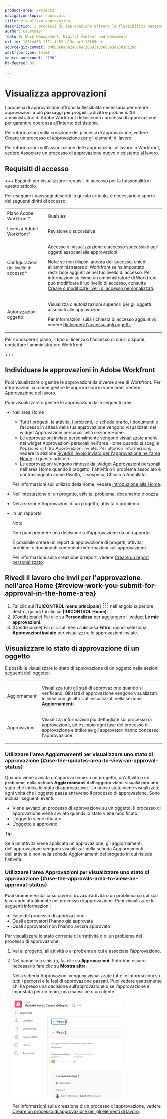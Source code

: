 ```yaml
---
product-area: projects
navigation-topic: approvals
title: Visualizza approvazioni
description: I processi di approvazione offrono la flessibilità necessaria per creare approvazioni a più passaggi per progetti, attività e problemi. Gli amministratori di Adobe Workfront definiscono i processi di approvazione per garantire coerenza all’interno del sistema.
author: Courtney
feature: Work Management, Digital Content and Documents
exl-id: 1071e456-f111-4c52-b13a-ac1113f69cec
source-git-commit: b0b83e8a8a2a076ec20691183605e3d25d10129d
workflow-type: tm+mt
source-wordcount: '796'
ht-degree: 0%

---
```


# Visualizza approvazioni

I processi di approvazione offrono la flessibilità necessaria per creare approvazioni a più passaggi per progetti, attività e problemi. Gli amministratori di Adobe Workfront definiscono i processi di approvazione per garantire coerenza all’interno del sistema.

Per informazioni sulla creazione dei processi di approvazione, vedere [Creare un processo di approvazione per gli elementi di lavoro](../../administration-and-setup/customize-workfront/configure-approval-milestone-processes/create-approval-processes.md).

Per informazioni sull&#39;associazione delle approvazioni al lavoro in Workfront, vedere [Associare un processo di approvazione nuovo o esistente al lavoro](../../review-and-approve-work/manage-approvals/associate-approval-with-work.md).

## Requisiti di accesso

+++ Espandi per visualizzare i requisiti di accesso per la funzionalità in questo articolo.

Per eseguire i passaggi descritti in questo articolo, è necessario disporre dei seguenti diritti di accesso:

<table style="table-layout:auto"> 
 <col> 
 <col> 
 <tbody> 
  <tr> 
   <td role="rowheader">Piano Adobe Workfront*</td> 
   <td> <p>Qualsiasi</p> </td> 
  </tr> 
  <tr> 
   <td role="rowheader">Licenza Adobe Workfront*</td> 
   <td> <p>Revisione o successiva</p> </td> 
  </tr> 
  <tr> 
   <td role="rowheader">Configurazioni del livello di accesso*</td> 
   <td> <p>Accesso di visualizzazione o accesso successivo agli oggetti associati alle approvazioni</p> <p>Nota: se non disponi ancora dell’accesso, chiedi all’amministratore di Workfront se ha impostato restrizioni aggiuntive nel tuo livello di accesso. Per informazioni su come un amministratore di Workfront può modificare il tuo livello di accesso, consulta <a href="../../administration-and-setup/add-users/configure-and-grant-access/create-modify-access-levels.md" class="MCXref xref">Creare o modificare livelli di accesso personalizzati</a>.</p> </td> 
  </tr> 
  <tr> 
   <td role="rowheader">Autorizzazioni oggetto</td> 
   <td> <p>Visualizza o autorizzazioni superiori per gli oggetti associati alle approvazioni</p> <p>Per informazioni sulla richiesta di accesso aggiuntivo, vedere <a href="../../workfront-basics/grant-and-request-access-to-objects/request-access.md" class="MCXref xref">Richiedere l'accesso agli oggetti </a>.</p> </td> 
  </tr> 
 </tbody> 
</table>

Per conoscere il piano, il tipo di licenza o l&#39;accesso di cui si dispone, contattare l&#39;amministratore Workfront.

+++

## Individuare le approvazioni in Adobe Workfront

Puoi visualizzare o gestire le approvazioni da diverse aree di Workfront. Per informazioni su come gestire le approvazioni in varie aree, vedere [Approvazione del lavoro](../../review-and-approve-work/manage-approvals/approving-work.md).

Puoi visualizzare o gestire le approvazioni dalle seguenti aree:

* Nell’area Home

   * Tutti i progetti, le attività, i problemi, le schede orario, i documenti e l’accesso in attesa della tua approvazione vengono visualizzati nel widget Approvazioni personali nella sezione Home.
   * Le approvazioni inviate personalmente vengono visualizzate anche nel widget Approvazioni personali nell&#39;area Home quando si sceglie l&#39;opzione di filtro Approvazioni inviate. Per ulteriori informazioni, vedere la sezione [Rivedi il lavoro inviato per l&#39;approvazione nell&#39;area Home](#review-work-you-submit-for-approval-in-the-home-area) in questo articolo.
   * Le approvazioni vengono rimosse dal widget Approvazioni personali nell&#39;area Home quando il progetto, l&#39;attività o il problema associato è contrassegnato come Risolto, In sospeso, Chiuso o Annullato.

  Per informazioni sull&#39;utilizzo della Home, vedere [Introduzione alla Home](../../workfront-basics/using-home/using-the-home-area/get-started-with-home.md).

* Nell’intestazione di un progetto, attività, problema, documento o bozza
* Nella sezione Approvazioni di un progetto, attività o problema
* In un rapporto

  >[!NOTE]
  >
  >Non puoi prendere una decisione sull’approvazione da un rapporto.

  È possibile creare un report di approvazione di progetti, attività, problemi o documenti contenente informazioni sull&#39;approvazione.

  Per informazioni sulla creazione di report, vedere [Creare un report personalizzato](../../reports-and-dashboards/reports/creating-and-managing-reports/create-custom-report.md).

## Rivedi il lavoro che invii per l&#39;approvazione nell&#39;area Home {#review-work-you-submit-for-approval-in-the-home-area}

1. Fai clic sul **[!UICONTROL menu principale]** ![](assets/main-menu-icon.png) nell&#39;angolo superiore destro, quindi fai clic su **[!UICONTROL Home]**.
1. (Condizionale) Fai clic su **Personalizza** per aggiungere il widget **Le mie approvazioni**.
1. (Condizionale) Fai clic sul menu a discesa **Filtro**, quindi seleziona **Approvazioni inviate** per visualizzare le approvazioni inviate.


## Visualizzare lo stato di approvazione di un oggetto

È possibile visualizzare lo stato di approvazione di un oggetto nelle sezioni seguenti dell&#39;oggetto:

<table style="table-layout:auto"> 
 <col> 
 <col> 
 <tbody> 
  <tr> 
   <td role="rowheader">Aggiornamenti </td> 
   <td> <p>Visualizza tutti gli stati di approvazione quando si verificano. Gli stati di approvazione vengono visualizzati in linea con gli altri stati visualizzati nella sezione <strong>Aggiornamenti</strong>.</p> </td> 
  </tr> 
  <tr> 
   <td role="rowheader">Approvazioni</td> 
   <td> <p>Visualizza informazioni più dettagliate sul processo di approvazione, ad esempio ogni fase del processo di approvazione e indica se gli approvatori hanno concesso l'approvazione.</p> </td> 
  </tr> 
 </tbody> 
</table>

### Utilizzare l&#39;area Aggiornamenti per visualizzare uno stato di approvazione {#use-the-updates-area-to-view-an-approval-status}

Quando viene avviata un&#39;approvazione su un progetto, un&#39;attività o un problema, nella scheda **Aggiornamenti** dell&#39;oggetto viene visualizzato uno stato che indica lo stato di approvazione. Un nuovo stato viene visualizzato ogni volta che l&#39;oggetto passa attraverso il processo di approvazione. Sono inclusi i seguenti eventi:

* Viene avviato un processo di approvazione su un oggetto. Il processo di approvazione viene avviato quando lo stato viene modificato.
* L&#39;oggetto viene rifiutato
* L’oggetto è approvato

>[!TIP]
>
>Se a un&#39;attività viene applicata un&#39;approvazione, gli aggiornamenti dell&#39;approvazione vengono visualizzati nella scheda Aggiornamenti dell&#39;attività e non nella scheda Aggiornamenti del progetto in cui risiede l&#39;attività.

### Utilizzare l&#39;area Approvazioni per visualizzare uno stato di approvazione {#use-the-approvals-area-to-view-an-approval-status}

Puoi ottenere visibilità su dove si trova un’attività o un problema su cui stai lavorando attualmente nel processo di approvazione. Puoi visualizzare le seguenti informazioni:

* Fase del processo di approvazione
* Quali approvatori l’hanno già approvata
* Quali approvatori non l’hanno ancora approvato

Per visualizzare lo stato corrente di un&#39;attività o di un problema nel processo di approvazione:

1. Vai al progetto, all’attività o al problema a cui è associata l’approvazione.
1. Nel pannello a sinistra, fai clic su **Approvazioni**. Potrebbe essere necessario fare clic su **Mostra altro**.

   Nella scheda Approvazioni vengono visualizzate tutte le informazioni su tutti i percorsi e le fasi di approvazione passati. Puoi vedere esattamente chi ha preso una decisione sull’approvazione o se l’approvazione è impostata per un team, una mansione o un utente.

   ![](assets/approvals-tab-expanded-on-issue-nwe-350x320.png)

   Per informazioni sulla creazione di un processo di approvazione, vedere [Creare un processo di approvazione per gli elementi di lavoro](../../administration-and-setup/customize-workfront/configure-approval-milestone-processes/create-approval-processes.md).
